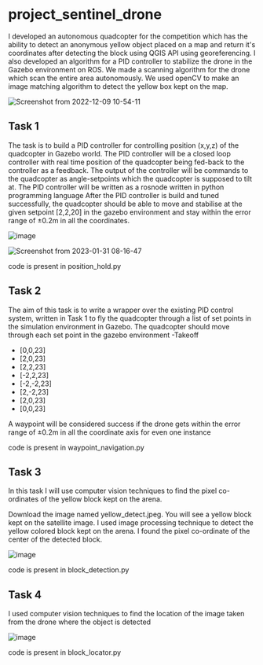 # project_sentinel_drone

I developed an autonomous quadcopter for the competition which has the ability to detect an anonymous yellow object placed on a map and return it's coordinates after detecting the block using QGIS API using georeferencing. I also developed an algorithm for a PID controller to stabilize the drone in the Gazebo environment on ROS. We made a scanning algorithm for the drone which scan the entire area autonomously. We used openCV to make an image matching algorithm to detect the yellow box kept on the map.

![Screenshot from 2022-12-09 10-54-11](https://user-images.githubusercontent.com/75070782/215648180-82b8b5ac-0eec-4842-8fff-ac7a7affe762.png)


## Task 1

The task is to build a PID controller for controlling position (x,y,z) of the quadcopter in Gazebo world.
The PID controller will be a closed loop controller with real time position of the quadcopter being fed-back to the controller as a feedback.
The output of the controller will be commands to the quadcopter as angle-setpoints which the quadcopter is supposed to tilt at.
The PID controller will be written as a rosnode written in python programming language
After the PID controller is build and tuned successfully, the quadcopter should be able to move and stabilise at the given setpoint [2,2,20] in the gazebo environment and stay within the error range of ±0.2m in all the coordinates.

![image](https://user-images.githubusercontent.com/75070782/215649603-a01f7cd1-13f3-4596-ba80-385336cd093c.png)

![Screenshot from 2023-01-31 08-16-47](https://user-images.githubusercontent.com/75070782/215649936-ad4df97e-4c4d-48bd-a49e-86ff97c69de8.png)


code is present in position_hold.py

## Task 2

The aim of this task is to write a wrapper over the existing PID control system, written in Task 1 to fly the quadcopter through a list of set points in the simulation environment in Gazebo.
The quadcopter should move through each set point in the gazebo environment
-Takeoff
- [0,0,23]
- [2,0,23]
- [2,2,23]
- [-2,2,23]
- [-2,-2,23]
- [2,-2,23]
- [2,0,23]
- [0,0,23]

A waypoint will be considered success if the drone gets within the error range of ±0.2m in all the coordinate axis for even one instance

code is present in waypoint_navigation.py

## Task 3

In this task I will use computer vision techniques to find the pixel co-ordinates of the yellow block kept on the arena.

Download the image named yellow_detect.jpeg. You will see a yellow block kept on the satellite image.
I used image processing technique to detect the yellow colored block kept on the arena.
I found the pixel co-ordinate of the center of the detected block.

![image](https://user-images.githubusercontent.com/75070782/215650187-7c5d265c-5d83-4ccb-8bd0-9428172f883d.png)

code is present in block_detection.py

## Task 4

I used computer vision techniques to find the location of the image taken from the drone where the object is detected

![image](https://user-images.githubusercontent.com/75070782/215649326-f15cb7d7-6df2-4824-81ea-8b9f63690a7a.png)

code is present in block_locator.py

